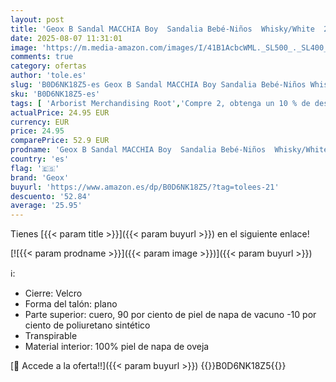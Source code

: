 ```yaml
---
layout: post
title: 'Geox B Sandal MACCHIA Boy  Sandalia Bebé-Niños  Whisky/White  23 EU'
date: 2025-08-07 11:31:01
image: 'https://m.media-amazon.com/images/I/41B1AcbcWML._SL500_._SL400_.jpg'
comments: true
category: ofertas
author: 'tole.es'
slug: 'B0D6NK18Z5-es Geox B Sandal MACCHIA Boy Sandalia Bebé-Niños Whisky/White...'
sku: 'B0D6NK18Z5-es'
tags: [ 'Arborist Merchandising Root','Compre 2, obtenga un 10 % de descuento','Compre 2, obtenga un 10 % de descuento_Shoes 5','Moda','Moda Bebé','Ropa y zapatos para bebés niño','Sandalias para niños','Self Service','Special Features Stores','Zapatos para niños','c8538d25-3af9-48d3-aeff-5f3ce5572a36_0','c8538d25-3af9-48d3-aeff-5f3ce5572a36_1701','geox','sandalia','🇪🇸', ]
actualPrice: 24.95 EUR
currency: EUR
price: 24.95
comparePrice: 52.9 EUR
prodname: 'Geox B Sandal MACCHIA Boy  Sandalia Bebé-Niños  Whisky/White  23 EU'
country: 'es'
flag: '🇪🇸'
brand: 'Geox'
buyurl: 'https://www.amazon.es/dp/B0D6NK18Z5/?tag=tolees-21'
descuento: '52.84'
average: '25.95'
---
```


Tienes [{{< param title >}}]({{< param buyurl >}}) en el siguiente enlace!

[![{{< param prodname >}}]({{< param image >}})]({{< param buyurl >}})

ℹ️:

- Cierre: Velcro
- Forma del talón: plano
- Parte superior: cuero, 90 por ciento de piel de napa de vacuno -10 por ciento de poliuretano sintético
- Transpirable
- Material interior: 100% piel de napa de oveja

[🛒 Accede a la oferta!!]({{< param buyurl >}})
{{<world>}}B0D6NK18Z5{{</world>}}
